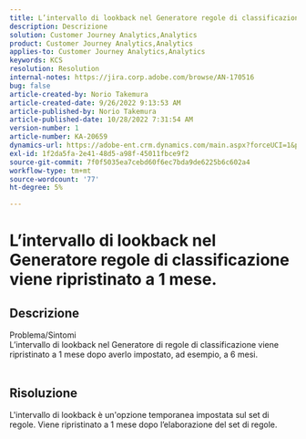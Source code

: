```yaml
---
title: L’intervallo di lookback nel Generatore regole di classificazione viene ripristinato a 1 mese.
description: Descrizione
solution: Customer Journey Analytics,Analytics
product: Customer Journey Analytics,Analytics
applies-to: Customer Journey Analytics,Analytics
keywords: KCS
resolution: Resolution
internal-notes: https://jira.corp.adobe.com/browse/AN-170516
bug: false
article-created-by: Norio Takemura
article-created-date: 9/26/2022 9:13:53 AM
article-published-by: Norio Takemura
article-published-date: 10/28/2022 7:31:54 AM
version-number: 1
article-number: KA-20659
dynamics-url: https://adobe-ent.crm.dynamics.com/main.aspx?forceUCI=1&pagetype=entityrecord&etn=knowledgearticle&id=7ad4e088-7b3d-ed11-9db1-002248086d3d
exl-id: 1f2da5fa-2e41-48d5-a98f-45011fbce9f2
source-git-commit: 7f0f5035ea7cebd60f6ec7bda9de6225b6c602a4
workflow-type: tm+mt
source-wordcount: '77'
ht-degree: 5%

---
```


# L’intervallo di lookback nel Generatore regole di classificazione viene ripristinato a 1 mese.

## Descrizione

Problema/Sintomi
<br>L’intervallo di lookback nel Generatore di regole di classificazione viene ripristinato a 1 mese dopo averlo impostato, ad esempio, a 6 mesi.
<br> 

## Risoluzione


L&#39;intervallo di lookback è un&#39;opzione temporanea impostata sul set di regole. Viene ripristinato a 1 mese dopo l’elaborazione del set di regole.
